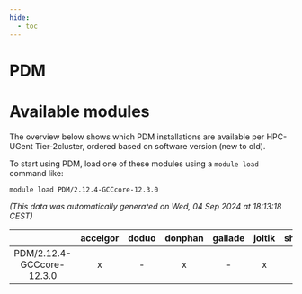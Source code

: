 ```yaml
---
hide:
  - toc
---
```


PDM
===

# Available modules


The overview below shows which PDM installations are available per HPC-UGent Tier-2cluster, ordered based on software version (new to old).

To start using PDM, load one of these modules using a `module load` command like:

```shell
module load PDM/2.12.4-GCCcore-12.3.0
```

*(This data was automatically generated on Wed, 04 Sep 2024 at 18:13:18 CEST)*  

| |accelgor|doduo|donphan|gallade|joltik|shinx|skitty|
| :---: | :---: | :---: | :---: | :---: | :---: | :---: | :---: |
|PDM/2.12.4-GCCcore-12.3.0|x|-|x|-|x|-|-|
